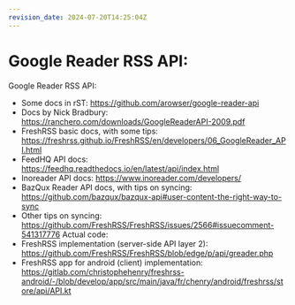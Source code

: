 ```yaml
---
revision_date: 2024-07-20T14:25:04Z
---
```

# Google Reader RSS API:
Google Reader RSS API:
* Some docs in rST: https://github.com/arowser/google-reader-api
* Docs by Nick Bradbury: https://ranchero.com/downloads/GoogleReaderAPI-2009.pdf
* FreshRSS basic docs, with some tips: https://freshrss.github.io/FreshRSS/en/developers/06_GoogleReader_API.html
* FeedHQ API docs: https://feedhq.readthedocs.io/en/latest/api/index.html
* Inoreader API docs: https://www.inoreader.com/developers/
* BazQux Reader API docs, with tips on syncing: https://github.com/bazqux/bazqux-api#user-content-the-right-way-to-sync
* Other tips on syncing: https://github.com/FreshRSS/FreshRSS/issues/2566#issuecomment-541317776
Actual code:
* FreshRSS implementation (server-side API layer 2): https://github.com/FreshRSS/FreshRSS/blob/edge/p/api/greader.php
* FreshRSS app for android (client) implementation: https://gitlab.com/christophehenry/freshrss-android/-/blob/develop/app/src/main/java/fr/chenry/android/freshrss/store/api/API.kt